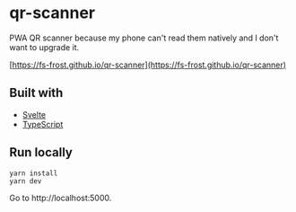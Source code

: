 # qr-scanner

PWA QR scanner because my phone can't read them natively and I don't want to upgrade it.

[https://fs-frost.github.io/qr-scanner](https://fs-frost.github.io/qr-scanner)

## Built with

-   [Svelte](https://svelte.dev/)
-   [TypeScript](https://www.typescriptlang.org/)

## Run locally

```shell
yarn install
yarn dev
```

Go to http://localhost:5000.
